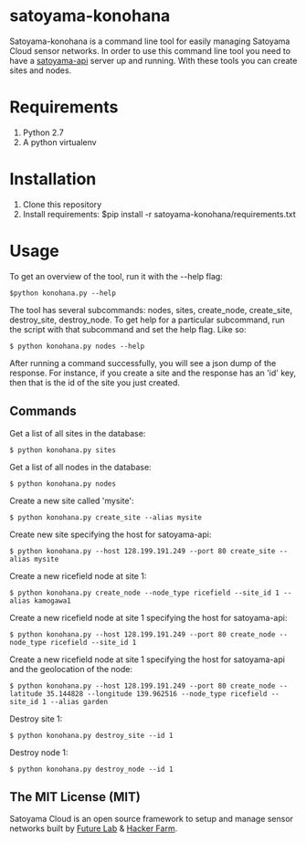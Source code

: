 satoyama-konohana
=================

Satoyama-konohana is a command line tool for easily managing Satoyama Cloud sensor networks. In order to use this command line tool you need to have a  <a href="https://github.com/DgFutureLab/satoyama-api">satoyama-api</a> server up and running. With these tools you can create sites and nodes.

# Requirements
1. Python 2.7
2. A python virtualenv

# Installation
1. Clone this repository
2. Install requirements: $pip install -r satoyama-konohana/requirements.txt

# Usage
To get an overview of the tool, run it with the --help flag:

  `$python konohana.py --help`
  
The tool has several subcommands: nodes, sites, create_node, create_site, destroy_site, destroy_node. To get help for a particular subcommand, run the script with that subcommand and set the help flag. Like so:

  `$ python konohana.py nodes --help`

After running a command successfully, you will see a json dump of the response. For instance, if you create a site and the response has an 'id' key, then that is the id of the site you just created.
  
## Commands

Get a list of all sites in the database:

  `$ python konohana.py sites`

Get a list of all nodes in the database:

  `$ python konohana.py nodes`
  
Create a new site called 'mysite':

  `$ python konohana.py create_site --alias mysite`

Create new site specifying the host for satoyama-api:

  `$ python konohana.py --host 128.199.191.249 --port 80 create_site --alias mysite`

Create a new ricefield node at site 1:

`$ python konohana.py create_node --node_type ricefield --site_id 1 --alias kamogawa1`

Create a new ricefield node at site 1 specifying the host for satoyama-api:

`$ python konohana.py --host 128.199.191.249 --port 80 create_node --node_type ricefield --site_id 1`

Create a new ricefield node at site 1 specifying the host for satoyama-api and the geolocation of the node:

`$ python konohana.py --host 128.199.191.249 --port 80 create_node --latitude 35.144828 --longitude 139.962516 --node_type ricefield --site_id 1 --alias garden`

Destroy site 1:

  `$ python konohana.py destroy_site --id 1`
  
Destroy node 1:

  `$ python konohana.py destroy_node --id 1`

## The MIT License (MIT)

Satoyama Cloud is an open source framework to setup and manage sensor networks built by <a href="http://www.fljapan.com">Future Lab</a> & <a href="http://freaklabs.org/">Hacker Farm</a>.
